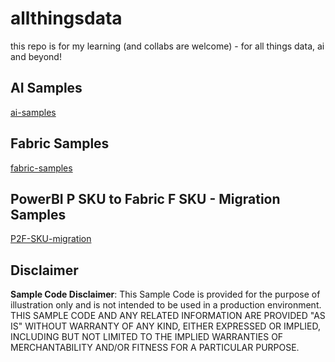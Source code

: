 # allthingsdata
this repo is for my learning (and collabs are welcome) - for all things data, ai and beyond! 

## AI Samples
[ai-samples](https://github.com/gyanisinha/allthingsdata/tree/main/ai-samples)

## Fabric Samples
[fabric-samples](https://github.com/gyanisinha/allthingsdata/tree/main/fabric-samples)

## PowerBI P SKU to Fabric F SKU - Migration Samples
[P2F-SKU-migration](https://github.com/gyanisinha/allthingsdata/tree/main/P2F-SKU-migration)


## Disclaimer
**Sample Code Disclaimer**: This Sample Code is provided for the purpose of illustration only and is not intended to be used in a production environment. THIS SAMPLE CODE AND ANY RELATED INFORMATION ARE PROVIDED "AS IS" WITHOUT WARRANTY OF ANY KIND, EITHER EXPRESSED OR IMPLIED, INCLUDING BUT NOT LIMITED TO THE IMPLIED WARRANTIES OF MERCHANTABILITY AND/OR FITNESS FOR A PARTICULAR PURPOSE.

